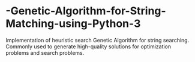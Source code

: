 # -Genetic-Algorithm-for-String-Matching-using-Python-3
Implementation of heuristic search Genetic Algorithm for string searching.  Commonly used to generate high-quality solutions for optimization problems and search problems.
